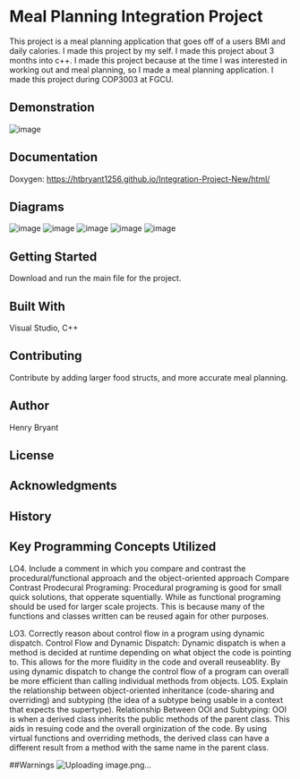 # Meal Planning Integration Project
  This project is a meal planning application that goes off of a users BMI and daily calories. I made this project by my self. I made this project about 3 months into c++. I made this project because at the time I was interested in working out and meal planning, so I made a meal planning application. I made this project during COP3003 at FGCU.

## Demonstration
![image](https://user-images.githubusercontent.com/60831223/146274016-ad089b17-90a1-4953-9804-d0a027f79f45.png)


## Documentation
  Doxygen:
  https://htbryant1256.github.io/Integration-Project-New/html/


## Diagrams
  ![image](https://user-images.githubusercontent.com/60831223/146274245-a7458c21-745f-424d-967c-7a2f5a4be1ea.png)
![image](https://user-images.githubusercontent.com/60831223/146274302-46d2e0c8-458b-483f-bd97-21bf869a30af.png)
![image](https://user-images.githubusercontent.com/60831223/146274465-7068ed86-b7a9-4839-9fd0-f2c4a19f5c18.png)
![image](https://user-images.githubusercontent.com/60831223/146274278-99a7334f-deee-4e18-a549-3b4fabd6ecb4.png)
![image](https://user-images.githubusercontent.com/60831223/146289219-132c2cba-2ec7-4777-937f-34005f3e9989.png)

## Getting Started
  Download and run the main file for the project.

## Built With
  Visual Studio, C++

## Contributing
  Contribute by adding larger food structs, and more accurate meal planning.

## Author
  Henry Bryant

## License


## Acknowledgments


## History


## Key Programming Concepts Utilized
LO4. Include a comment in which you compare and contrast the procedural/functional approach and the object-oriented approach
Compare Contrast Prodecural Programing:
    Procedural programing is good for small quick solutions, that opperate
    squentially. While as functional programing should be used for
    larger scale projects. This is because many of the functions and classes
    written can be reused again for other purposes.

LO3. Correctly reason about control flow in a program using dynamic dispatch.
Control Flow and Dynamic Dispatch:
    Dynamic dispatch is when a method is decided at runtime depending on what object
    the code is pointing to. This allows for the more fluidity in the code and overall reuseablity. 
    By using dynamic dispatch to change the control flow of a program can overall be more efficient than
    calling individual methods from objects.
LO5. Explain the relationship between object-oriented inheritance (code-sharing and overriding) and subtyping (the idea of a subtype being usable in a context that expects the supertype).
Relationship Between OOI and Subtyping:
    OOI is when a derived class inherits the public methods of the parent class.
    This aids in resuing code and the overall orginization of the code. By using virtual
    functions and overriding methods, the derived class can have a different result from a 
    method with the same name in the parent class. 
    
##Warnings
![Uploading image.png…]()






